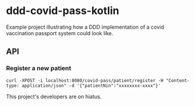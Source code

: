 # ddd-covid-pass-kotlin
Example project illustrating how a DDD implementation of a covid vaccination passport system could look like.

## API

### Register a new patient
`curl -XPOST -i localhost:8080/covid-pass/patient/register -H "Content-type: application/json" -d '{"patientNin":"xxxxxxxx-xxxx"}'`

This project's developers are on hiatus.
